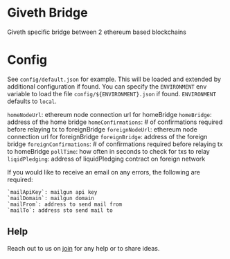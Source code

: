 # Giveth Bridge

Giveth specific bridge between 2 ethereum based blockchains

# Config

See `config/default.json` for example. This will be loaded and extended by additional configuration if found. You can specify the `ENVIRONMENT` env variable to load the file `config/${ENVIRONMENT}.json` if found. `ENVIRONMENT` defaults to `local`.

`homeNodeUrl`: ethereum node connection url for homeBridge
`homeBridge`: address of the home bridge
`homeConfirmations`: # of confirmations required before relaying tx to foreignBridge
`foreignNodeUrl`: ethereum node connection url for foreignBridge
`foreignBridge`: address of the foreign bridge
`foreignConfirmations`: # of confirmations required before relaying tx to homeBridge
`pollTime`: how often in seconds to check for txs to relay
`liqidPledging`: address of liquidPledging contract on foreign network

If you would like to receive an email on any errors, the following are required:

    `mailApiKey`: mailgun api key
    `mailDomain`: mailgun domain
    `mailFrom`: address to send mail from
    `mailTo`: address sto send mail to

## Help
Reach out to us on [join](http://join.giveth.io) for any help or to share ideas.
